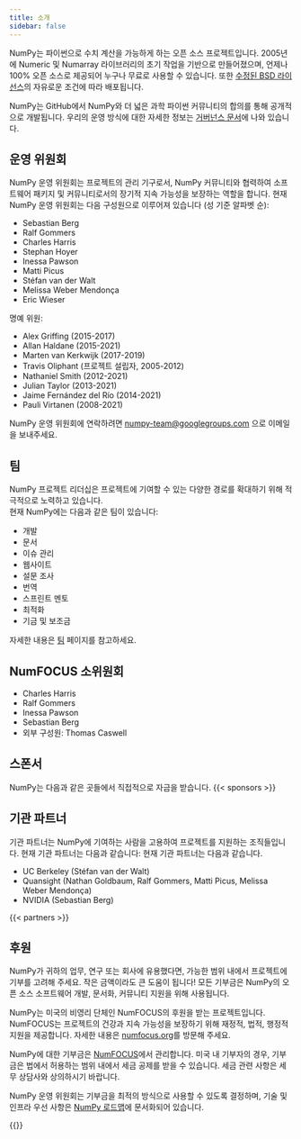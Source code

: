 ```yaml
---
title: 소개
sidebar: false
---
```


NumPy는 파이썬으로 수치 계산을 가능하게 하는 오픈 소스 프로젝트입니다. 2005년에 Numeric 및 Numarray 라이브러리의 초기 작업을 기반으로 만들어졌으며, 언제나 100% 오픈 소스로 제공되어 누구나 무료로 사용할 수 있습니다. 또한 [수정된 BSD 라이선스](https://github.com/numpy/numpy/blob/main/LICENSE.txt)의 자유로운 조건에 따라 배포됩니다.

NumPy는 GitHub에서 NumPy와 더 넓은 과학 파이썬 커뮤니티의 합의를 통해 공개적으로 개발됩니다. 우리의 운영 방식에 대한 자세한 정보는 [거버넌스 문서](https://www.numpy.org/devdocs/dev/governance/index.html)에 나와 있습니다.


## 운영 위원회

NumPy 운영 위원회는 프로젝트의 관리 기구로서, NumPy 커뮤니티와 협력하여 소프트웨어 패키지 및 커뮤니티로서의 장기적 지속 가능성을 보장하는 역할을 합니다. 현재 NumPy 운영 위원회는 다음 구성원으로 이루어져 있습니다 (성 기준 알파벳 순):

- Sebastian Berg
- Ralf Gommers
- Charles Harris
- Stephan Hoyer
- Inessa Pawson
- Matti Picus
- Stéfan van der Walt
- Melissa Weber Mendonça
- Eric Wieser

명예 위원:

- Alex Griffing (2015-2017)
- Allan Haldane (2015-2021)
- Marten van Kerkwijk (2017-2019)
- Travis Oliphant (프로젝트 설립자, 2005-2012)
- Nathaniel Smith (2012-2021)
- Julian Taylor (2013-2021)
- Jaime Fernández del Río (2014-2021)
- Pauli Virtanen (2008-2021)

NumPy 운영 위원회에 연락하려면 numpy-team@googlegroups.com 으로 이메일을 보내주세요.

## 팀

NumPy 프로젝트 리더십은 프로젝트에 기여할 수 있는 다양한 경로를 확대하기 위해 적극적으로 노력하고 있습니다.<br> 현재 NumPy에는 다음과 같은 팀이 있습니다:

- 개발
- 문서
- 이슈 관리
- 웹사이트
- 설문 조사
- 번역
- 스프린트 멘토
- 최적화
- 기금 및 보조금

자세한 내용은 [팀](/teams) 페이지를 참고하세요.

## NumFOCUS 소위원회

- Charles Harris
- Ralf Gommers
- Inessa Pawson
- Sebastian Berg
- 외부 구성원: Thomas Caswell

## 스폰서

NumPy는 다음과 같은 곳들에서 직접적으로 자금을 받습니다.
{{< sponsors >}}


## 기관 파트너

기관 파트너는 NumPy에 기여하는 사람을 고용하여 프로젝트를 지원하는 조직들입니다. 현재 기관 파트너는 다음과 같습니다: 현재 기관 파트너는 다음과 같습니다.

- UC Berkeley (Stéfan van der Walt)
- Quansight (Nathan Goldbaum, Ralf Gommers, Matti Picus, Melissa Weber Mendonça)
- NVIDIA (Sebastian Berg)

{{< partners >}}


## 후원

NumPy가 귀하의 업무, 연구 또는 회사에 유용했다면, 가능한 범위 내에서 프로젝트에 기부를 고려해 주세요. 작은 금액이라도 큰 도움이 됩니다! 모든 기부금은 NumPy의 오픈 소스 소프트웨어 개발, 문서화, 커뮤니티 지원을 위해 사용됩니다.

NumPy는 미국의 비영리 단체인 NumFOCUS의 후원을 받는 프로젝트입니다. NumFOCUS는 프로젝트의 건강과 지속 가능성을 보장하기 위해 재정적, 법적, 행정적 지원을 제공합니다. 자세한 내용은 [numfocus.org](https://numfocus.org)를 방문해 주세요.

NumPy에 대한 기부금은 [NumFOCUS](https://numfocus.org)에서 관리합니다. 미국 내 기부자의 경우, 기부금은 법에서 허용하는 범위 내에서 세금 공제를 받을 수 있습니다. 세금 관련 사항은 세무 상담사와 상의하시기 바랍니다.

NumPy 운영 위원회는 기부금을 최적의 방식으로 사용할 수 있도록 결정하며,  기술 및 인프라 우선 사항은 [NumPy 로드맵](https://www.numpy.org/neps/index.html#roadmap)에 문서화되어 있습니다.

{{<opencollective>}}

